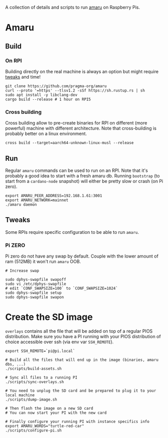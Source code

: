A collection of details and scripts to run [amaru](https://github.com/pragma-org/amaru) on Raspberry Pis.

# Amaru

## Build

### On RPI

Building directly on the real machine is always an option but might require [tweaks](#tweaks) and time!

```shell
git clone https://github.com/pragma-org/amaru
curl --proto '=https' --tlsv1.2 -sSf https://sh.rustup.rs | sh
sudo apt install -y libclang-dev 
cargo build --release # 1 hour on RPI5
```

### Cross building

Cross building allow to pre-create binaries for RPI on different (more powerful) machine with different architecture.
Note that cross-building is probably better on a linux environment.

```shell
cross build --target=aarch64-unknown-linux-musl --release
```

## Run

Regular `amaru` commands can be used to run on an RPI. Note that it's probably a good idea to start with a fresh amaru db. Running `bootstrap` (to start from a `cardano-node` snapshot) will either be pretty slow or crash (on Pi zero).

```shell
export AMARU_PEER_ADDRESS=192.168.1.61:3001
export AMARU_NETWORK=mainnet
./amaru daemon
```

## Tweaks

Some RPIs require specific configuration to be able to run `amaru`.

### Pi ZERO

Pi zero do not have any swap by default. Couple with the lower amount of ram (512MB) it won't run `amaru` OOB.

```shell
# Increase swap

sudo dphys-swapfile swapoff
sudo vi /etc/dphys-swapfile
# edit `CONF_SWAPSIZE=100` to `CONF_SWAPSIZE=1024`
sudo dphys-swapfile setup
sudo dphys-swapfile swapon
```

# Create the SD image

`overlays` contains all the file that will be added on top of a regular PIOS distribution.
Make sure you have a PI running with your PIOS distribution of choice accessible over ssh (via env var `SSH_REMOTE`).

```shell
export SSH_REMOTE=`pi@pi.local`

# Build all the files that will end up in the image (binaries, amaru dbs, ...)
./scripts/build-assets.sh

# Sync all files to a running PI
./scripts/sync-overlays.sh

# You need to unplug the SD card and be prepared to plug it to your local machine
./scripts/dump-image.sh

# Then flash the image on a new SD card
# You can now start your PI with the new card

# Finally configure your running PI with instance specifics info
export AMARU_WORDS="turtle-red-car"
./scripts/configure-pi.sh
```